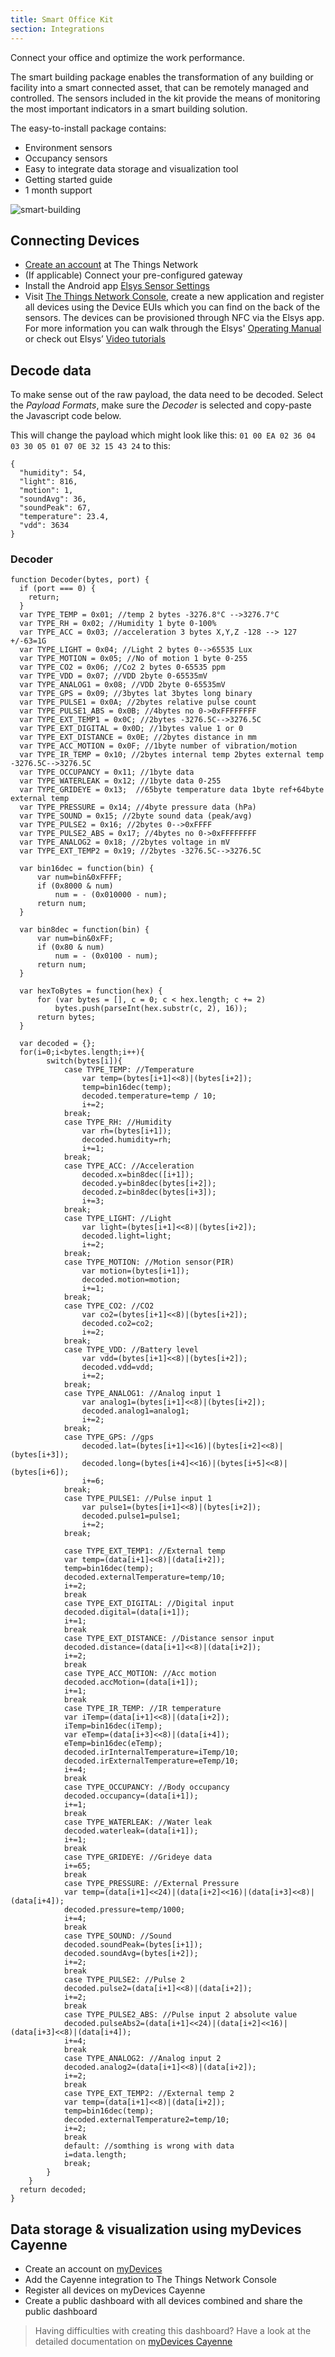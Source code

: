 ```yaml
---
title: Smart Office Kit
section: Integrations
---
```


Connect your office and optimize the work performance.

The smart building package enables the transformation of any building or facility into a smart connected asset, that can be remotely managed and controlled. The sensors included in the kit provide the means of monitoring the most important indicators in a smart building solution. 

The easy-to-install package contains:
* Environment sensors
* Occupancy sensors
* Easy to integrate data storage and visualization tool
* Getting started guide 
* 1 month support

![smart-building](smart-building-1.jpg)


## Connecting Devices
* [Create an account](https://account.thethingsnetwork.org/) at The Things Network
* (If applicable) Connect your pre-configured gateway
* Install the Android app [Elsys Sensor Settings](https://play.google.com/store/apps/details?id=se.elsys.nfc.elsysnfc)
* Visit [The Things Network Console](https://console.thethingsnetwork.org/), create a new application and register all devices using the Device EUIs which you can find on the back of the sensors. The devices can be provisioned through NFC via the Elsys app. For more information you can walk through the Elsys' [Operating Manual](https://www.elsys.se/en/wp-content/uploads/sites/3/2016/09/OPERATING-MANUAL-ERS_A5_V3.pdf) or check out Elsys’ [Video tutorials](https://www.elsys.se/en/lora-videos/)

## Decode data

To make sense out of the raw payload, the data need to be decoded. Select the *Payload Formats*, make sure the *Decoder* is selected and copy-paste the Javascript code below. 

This will change the payload which might look like this: `01 00 EA 02 36 04 03 30 05 01 07 0E 32 15 43 24` to this:

```
{
  "humidity": 54,
  "light": 816,
  "motion": 1,
  "soundAvg": 36,
  "soundPeak": 67,
  "temperature": 23.4,
  "vdd": 3634
}
```

### Decoder
```
function Decoder(bytes, port) {
  if (port === 0) {
    return;
  }
  var TYPE_TEMP = 0x01; //temp 2 bytes -3276.8°C -->3276.7°C
  var TYPE_RH = 0x02; //Humidity 1 byte 0-100%
  var TYPE_ACC = 0x03; //acceleration 3 bytes X,Y,Z -128 --> 127 +/-63=1G
  var TYPE_LIGHT = 0x04; //Light 2 bytes 0-->65535 Lux
  var TYPE_MOTION = 0x05; //No of motion 1 byte 0-255
  var TYPE_CO2 = 0x06; //Co2 2 bytes 0-65535 ppm
  var TYPE_VDD = 0x07; //VDD 2byte 0-65535mV
  var TYPE_ANALOG1 = 0x08; //VDD 2byte 0-65535mV
  var TYPE_GPS = 0x09; //3bytes lat 3bytes long binary
  var TYPE_PULSE1 = 0x0A; //2bytes relative pulse count
  var TYPE_PULSE1_ABS = 0x0B; //4bytes no 0->0xFFFFFFFF
  var TYPE_EXT_TEMP1 = 0x0C; //2bytes -3276.5C-->3276.5C
  var TYPE_EXT_DIGITAL = 0x0D; //1bytes value 1 or 0
  var TYPE_EXT_DISTANCE = 0x0E; //2bytes distance in mm
  var TYPE_ACC_MOTION = 0x0F; //1byte number of vibration/motion
  var TYPE_IR_TEMP = 0x10; //2bytes internal temp 2bytes external temp -3276.5C-->3276.5C
  var TYPE_OCCUPANCY = 0x11; //1byte data
  var TYPE_WATERLEAK = 0x12; //1byte data 0-255
  var TYPE_GRIDEYE = 0x13;  //65byte temperature data 1byte ref+64byte external temp
  var TYPE_PRESSURE = 0x14; //4byte pressure data (hPa)
  var TYPE_SOUND = 0x15; //2byte sound data (peak/avg)
  var TYPE_PULSE2 = 0x16; //2bytes 0-->0xFFFF
  var TYPE_PULSE2_ABS = 0x17; //4bytes no 0->0xFFFFFFFF
  var TYPE_ANALOG2 = 0x18; //2bytes voltage in mV
  var TYPE_EXT_TEMP2 = 0x19; //2bytes -3276.5C-->3276.5C

  var bin16dec = function(bin) {
      var num=bin&0xFFFF;
      if (0x8000 & num)
          num = - (0x010000 - num);
      return num;
  }

  var bin8dec = function(bin) {
      var num=bin&0xFF;
      if (0x80 & num)
          num = - (0x0100 - num);
      return num;
  }

  var hexToBytes = function(hex) {
      for (var bytes = [], c = 0; c < hex.length; c += 2)
          bytes.push(parseInt(hex.substr(c, 2), 16));
      return bytes;
  }

  var decoded = {};
  for(i=0;i<bytes.length;i++){
        switch(bytes[i]){
            case TYPE_TEMP: //Temperature
                var temp=(bytes[i+1]<<8)|(bytes[i+2]);
                temp=bin16dec(temp);
                decoded.temperature=temp / 10;
                i+=2;
            break;
            case TYPE_RH: //Humidity
                var rh=(bytes[i+1]);
                decoded.humidity=rh;
                i+=1;
            break;
            case TYPE_ACC: //Acceleration
                decoded.x=bin8dec([i+1]);
                decoded.y=bin8dec(bytes[i+2]);
                decoded.z=bin8dec(bytes[i+3]);
                i+=3;
            break;
            case TYPE_LIGHT: //Light
                var light=(bytes[i+1]<<8)|(bytes[i+2]);
                decoded.light=light;
                i+=2;
            break;
            case TYPE_MOTION: //Motion sensor(PIR)
                var motion=(bytes[i+1]);
                decoded.motion=motion;
                i+=1;
            break;
            case TYPE_CO2: //CO2
                var co2=(bytes[i+1]<<8)|(bytes[i+2]);
                decoded.co2=co2;
                i+=2;
            break;
            case TYPE_VDD: //Battery level
                var vdd=(bytes[i+1]<<8)|(bytes[i+2]);
                decoded.vdd=vdd;
                i+=2;
            break;
            case TYPE_ANALOG1: //Analog input 1
                var analog1=(bytes[i+1]<<8)|(bytes[i+2]);
                decoded.analog1=analog1;
                i+=2;
            break;
            case TYPE_GPS: //gps
                decoded.lat=(bytes[i+1]<<16)|(bytes[i+2]<<8)|(bytes[i+3]);
                decoded.long=(bytes[i+4]<<16)|(bytes[i+5]<<8)|(bytes[i+6]);
                i+=6;
            break;
            case TYPE_PULSE1: //Pulse input 1
                var pulse1=(bytes[i+1]<<8)|(bytes[i+2]);
                decoded.pulse1=pulse1;
                i+=2;
            break;

            case TYPE_EXT_TEMP1: //External temp
            var temp=(data[i+1]<<8)|(data[i+2]);
            temp=bin16dec(temp);
            decoded.externalTemperature=temp/10;
            i+=2;
            break
            case TYPE_EXT_DIGITAL: //Digital input
            decoded.digital=(data[i+1]);
            i+=1;
            break
            case TYPE_EXT_DISTANCE: //Distance sensor input
            decoded.distance=(data[i+1]<<8)|(data[i+2]);
            i+=2;
            break
            case TYPE_ACC_MOTION: //Acc motion
            decoded.accMotion=(data[i+1]);
            i+=1;
            break
            case TYPE_IR_TEMP: //IR temperature
            var iTemp=(data[i+1]<<8)|(data[i+2]);
            iTemp=bin16dec(iTemp);
            var eTemp=(data[i+3]<<8)|(data[i+4]);
            eTemp=bin16dec(eTemp);
            decoded.irInternalTemperature=iTemp/10;
            decoded.irExternalTemperature=eTemp/10;
            i+=4;
            break
            case TYPE_OCCUPANCY: //Body occupancy
            decoded.occupancy=(data[i+1]);
            i+=1;
            break
            case TYPE_WATERLEAK: //Water leak
            decoded.waterleak=(data[i+1]);
            i+=1;
            break
            case TYPE_GRIDEYE: //Grideye data
            i+=65;
            break
            case TYPE_PRESSURE: //External Pressure
            var temp=(data[i+1]<<24)|(data[i+2]<<16)|(data[i+3]<<8)|(data[i+4]);
            decoded.pressure=temp/1000;
            i+=4;
            break
            case TYPE_SOUND: //Sound
            decoded.soundPeak=(bytes[i+1]);
            decoded.soundAvg=(bytes[i+2]);
            i+=2;
            break
            case TYPE_PULSE2: //Pulse 2
            decoded.pulse2=(data[i+1]<<8)|(data[i+2]);
            i+=2;
            break
            case TYPE_PULSE2_ABS: //Pulse input 2 absolute value
            decoded.pulseAbs2=(data[i+1]<<24)|(data[i+2]<<16)|(data[i+3]<<8)|(data[i+4]);
            i+=4;
            break
            case TYPE_ANALOG2: //Analog input 2
            decoded.analog2=(data[i+1]<<8)|(data[i+2]);
            i+=2;
            break
            case TYPE_EXT_TEMP2: //External temp 2
            var temp=(data[i+1]<<8)|(data[i+2]);
            temp=bin16dec(temp);
            decoded.externalTemperature2=temp/10;
            i+=2;
            break
            default: //somthing is wrong with data
            i=data.length;
            break;
        }
    }
  return decoded;
}
```

## Data storage & visualization using myDevices Cayenne
* Create an account on [myDevices](https://mydevices.com/)
* Add the Cayenne integration to The Things Network Console
* Register all devices on myDevices Cayenne
* Create a public dashboard with all devices combined and share the public dashboard 

> Having difficulties with creating this dashboard? Have a look at the detailed documentation on [myDevices Cayenne](https://www.thethingsnetwork.org/docs/applications/cayenne/)


